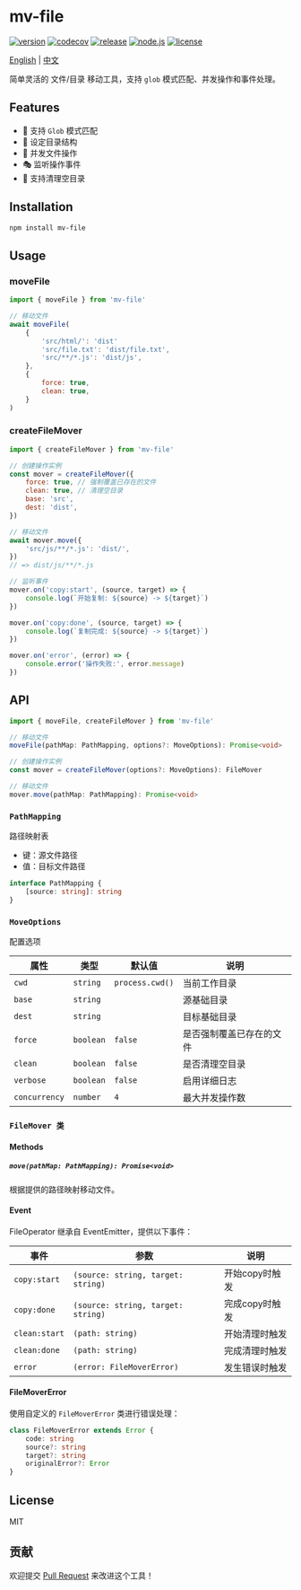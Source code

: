 # mv-file

[![version](https://img.shields.io/npm/v/mv-file?style=flat-square&logo=npm)](https://www.npmjs.com/package/mv-file)
[![codecov](https://codecov.io/gh/Marinerer/accjs/branch/main/graph/badge.svg?token=6JYTSTKYM9)](https://codecov.io/gh/Marinerer/accjs)
[![release](https://img.shields.io/github/actions/workflow/status/Marinerer/accjs/release.yml?style=flat-square)](https://github.com/Marinerer/accjs/releases)
[![node.js](https://img.shields.io/node/v/mv-file?style=flat-square&logo=nodedotjs)](https://nodejs.org/en/about/releases/)
[![license](https://img.shields.io/github/license/Marinerer/accjs?style=flat-square)](https://github.com/Marinerer/accjs)

[English](./README.md) | [中文](./README.zh_CN.md)

简单灵活的 文件/目录 移动工具，支持 `glob` 模式匹配、并发操作和事件处理。

## Features

- 🎯 支持 `Glob` 模式匹配
- 📂 设定目录结构
- 🚀 并发文件操作
- 🎭 监听操作事件
- 🧹 支持清理空目录

## Installation

```bash
npm install mv-file
```

## Usage

### moveFile

```js
import { moveFile } from 'mv-file'

// 移动文件
await moveFile(
	{
		'src/html/': 'dist'
		'src/file.txt': 'dist/file.txt',
		'src/**/*.js': 'dist/js',
	},
	{
		force: true,
		clean: true,
	}
)
```

### createFileMover

```js
import { createFileMover } from 'mv-file'

// 创建操作实例
const mover = createFileMover({
	force: true, // 强制覆盖已存在的文件
	clean: true, // 清理空目录
	base: 'src',
	dest: 'dist',
})

// 移动文件
await mover.move({
	'src/js/**/*.js': 'dist/',
})
// => dist/js/**/*.js

// 监听事件
mover.on('copy:start', (source, target) => {
	console.log(`开始复制: ${source} -> ${target}`)
})

mover.on('copy:done', (source, target) => {
	console.log(`复制完成: ${source} -> ${target}`)
})

mover.on('error', (error) => {
	console.error('操作失败:', error.message)
})
```

## API

```typescript
import { moveFile, createFileMover } from 'mv-file'

// 移动文件
moveFile(pathMap: PathMapping, options?: MoveOptions): Promise<void>
```

```typescript
// 创建操作实例
const mover = createFileMover(options?: MoveOptions): FileMover

// 移动文件
mover.move(pathMap: PathMapping): Promise<void>
```

### `PathMapping`

路径映射表

- 键：源文件路径
- 值：目标文件路径

```typescript
interface PathMapping {
	[source: string]: string
}
```

### `MoveOptions`

配置选项

| 属性          | 类型      | 默认值          | 说明                     |
| ------------- | --------- | --------------- | ------------------------ |
| `cwd`         | `string`  | `process.cwd()` | 当前工作目录             |
| `base`        | `string`  |                 | 源基础目录               |
| `dest`        | `string`  |                 | 目标基础目录             |
| `force`       | `boolean` | `false`         | 是否强制覆盖已存在的文件 |
| `clean`       | `boolean` | `false`         | 是否清理空目录           |
| `verbose`     | `boolean` | `false`         | 启用详细日志             |
| `concurrency` | `number`  | `4`             | 最大并发操作数           |

### `FileMover 类`

#### Methods

##### `move(pathMap: PathMapping): Promise<void>`

根据提供的路径映射移动文件。

#### Event

FileOperator 继承自 EventEmitter，提供以下事件：

| 事件          | 参数                               | 说明           |
| ------------- | ---------------------------------- | -------------- |
| `copy:start`  | `(source: string, target: string)` | 开始copy时触发 |
| `copy:done`   | `(source: string, target: string)` | 完成copy时触发 |
| `clean:start` | `(path: string)`                   | 开始清理时触发 |
| `clean:done`  | `(path: string)`                   | 完成清理时触发 |
| `error`       | `(error: FileMoverError)`          | 发生错误时触发 |

#### FileMoverError

使用自定义的 `FileMoverError` 类进行错误处理：

```typescript
class FileMoverError extends Error {
	code: string
	source?: string
	target?: string
	originalError?: Error
}
```

## License

MIT

## 贡献

欢迎提交 [Pull Request](https://github.com/Marinerer/accjs/pulls) 来改进这个工具！
